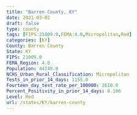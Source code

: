 ```yaml
---
title: "Barren County, KY"
date: 2021-03-02
draft: false
type: county
tags: [FIPS:21009.0,FEMA:4.0,Micropolitan,Red]
categories: [KY]
County: Barren County
State: KY
FIPS: 21009.0
FEMA_Region: 4.0
Population: 44249.0
NCHS_Urban_Rural_Classification: Micropolitan
Tests_in_prior_14_days: 1155.0
Fourteen_day_test_rate_per_100000: 2610.0
Percent_Positivity_in_prior_14_days: 0.106
Level: Red
url: /states/KY/barren-county
---
```



